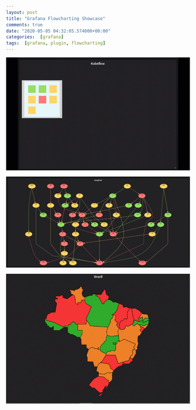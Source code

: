 ```yaml
---
layout: post
title: "Grafana Flowcharting Showcase"
comments: true
date: "2020-05-05 04:32:05.574000+00:00"
categories:  [grafana]
tags:  [grafana, plugin, flowcharting]
---
```




![](/assets/img/IoCcpSAGs_kubeflow5.gif)

![](/assets/img/IoCcpSAGs_graphviz.gif)

![](/assets/img/IoCcpSAGs_brazil-map-flowcharting.gif)